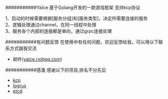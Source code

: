 ###########YaIce
基于Golang开发的一款游戏框架
支持kcp协议

1、启动的时候需要根据[服务分组]和[服务类型]，决定所需要连接的服务     
2、逻辑处理通过channel，在同一线程中处理    
3、服务各个内部的连接都是单向，通过grpc连接处理

###########有问题反馈
在使用中有任何问题，欢迎反馈给我，可以用以下联系方式跟我交流

* 邮件(yaice.rx@qq.com)



###########感激
感谢以下的项目,排名不分先后

* [kcp](https://github.com/xtaci/kcp-go)
* [logrus](github.com/sirupsen/logrus)
* [etcd](github.com/coreos/etcd)
